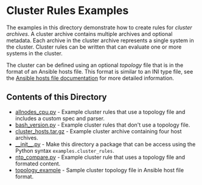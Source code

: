 # Cluster Rules Examples

The examples in this directory demonstrate how to create rules for
*cluster archives*.  A cluster archive contains multiple archives and optional
metadata.  Each archive in the cluster archive represents a single system in
the cluster.  Cluster rules can be written that can evaluate one or more
systems in the cluster.

The cluster can be defined using an optional *topology* file that is in the
format of an Ansible hosts file.  This format is similar to an INI type file,
see the [Ansible hosts file documentation][1] for more detailed information.

## Contents of this Directory

* [allnodes_cpu.py](./allnodes_cpu.py) - Example cluster rules that use
  a topology file and includes a custom spec and parser.
* [bash_version.py](./bash_version.py) - Example cluster rules that don't
  use a topology file.
* [cluster_hosts.tar.gz](./cluster_hosts.tar.gz) - Example cluster archive
  containing four host archives.
* [\_\_init\_\_.py](./\_\_init\_\_.py) - Make this directory a package that can
  be access using the Python syntax `examples.cluster_rules`.
* [ntp_compare.py](./ntp_compare.py) - Example cluster rule that uses
  a topology file and formated content.
* [topology_example](./topology_example) - Sample cluster topology file in
  Ansible host file format.

[1]: https://docs.ansible.com/ansible/latest/user_guide/intro_inventory.html#hosts-and-groups

